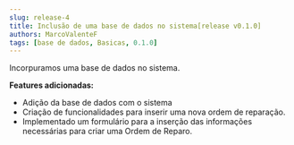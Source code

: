 ```yaml
---
slug: release-4
title: Inclusão de uma base de dados no sistema[release v0.1.0]
authors: MarcoValenteF
tags: [base de dados, Basicas, 0.1.0]
---
```


Incorpuramos uma base de dados no sistema.

__Features adicionadas:__

<!--truncate-->

* Adição da base de dados com o sistema
* Criação de funcionalidades para inserir uma nova ordem de reparação.
* Implementado um formulário para a inserção das informações necessárias para criar uma Ordem de Reparo.
